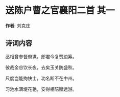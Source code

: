 # 送陈户曹之官襄阳二首  其一

**作者**: 刘克庄

## 诗词内容

丞相曾参督府谋，郎君今复赞边筹。

彼哉金谷饮长夜，去矣玉关防盛秋。

尺度岂能拘快士，功名断不在中州。

习池水满堤花艳，安得相陪赋远游。

